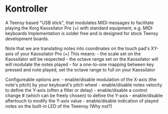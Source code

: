 # Kontroller
A Teensy based "USB stick", that modulates MIDI messages to facilitate playing the Korg Kaossilator Pro (+) with standard equipment, e.g. MIDI keyboards
Implementation is solder free and is designed for stock Teensy development boards.

Note that we are translating notes into coordinates on the touch pad's XY-axis of your Kaossilator Pro (+)
This means: - the scale set on the Kaossilator will be respected
            - the octave range set on the Kaossilator will will modulate the notes played
            - for a one-to-one mapping between key pressed and note played, set the octave range to full on your Kaossilator

Configureable options are:
            - enable/disable modulation of the X-axis (the note's pitch) by your keyboard's pitch wheel
            - enable/disable notes velocity to define the Y-axis (often a filter or delay)
            - enable/disable a control change # (which can be freely chosen) to define the Y-axis
            - enable/disable aftertouch to modify the Y-axis value
            - enable/disable indication of played notes on the built-in LED of the Teeensy (Why not?)
            
